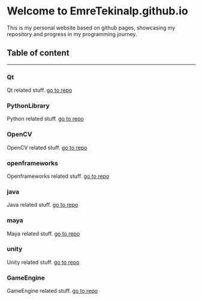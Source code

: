 # Welcome to EmreTekinalp.github.io

This is my personal website based on github pages,
showcasing my repository and progress in my programming journey.


## Table of content
-----------------

### Qt 
  Qt related stuff.
  [go to repo](http://emretekinalp.github.io/Qt/)

### PythonLibrary 
  Python related stuff.
  [go to repo](http://emretekinalp.github.io/PythonLibrary/)

### OpenCV
  OpenCV related stuff.
  [go to repo](http://emretekinalp.github.io/OpenCV/)

### openframeworks
  Openframeworks related stuff.
  [go to repo](http://emretekinalp.github.io/openframeworks/)

### java
  Java related stuff.
  [go to repo](http://emretekinalp.github.io/java/)

### maya
  Maya related stuff.
  [go to repo](http://emretekinalp.github.io/maya/)

### unity
  Unity related stuff.
  [go to repo](http://emretekinalp.github.io/unity/)

### GameEngine
  GameEngine related stuff.
  [go to repo](http://emretekinalp.github.io/GameEngine/)
